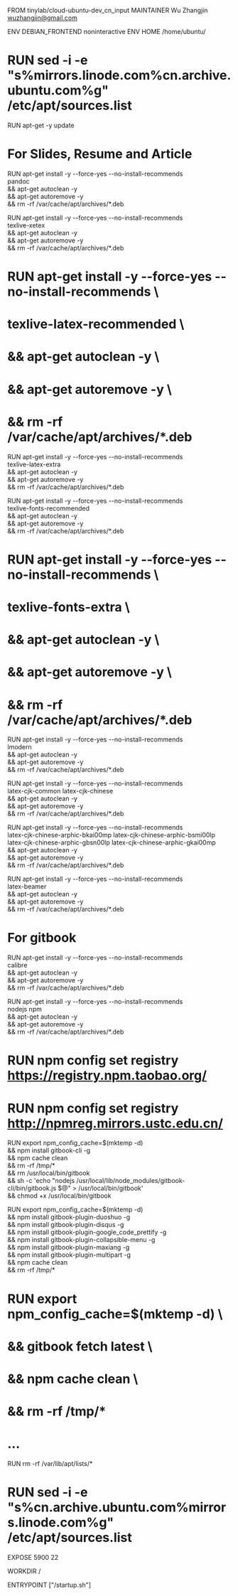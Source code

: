 FROM tinylab/cloud-ubuntu-dev_cn_input
MAINTAINER Wu Zhangjin <wuzhangjin@gmail.com>

ENV DEBIAN_FRONTEND noninteractive
ENV HOME /home/ubuntu/

# RUN sed -i -e "s%mirrors.linode.com%cn.archive.ubuntu.com%g" /etc/apt/sources.list

RUN apt-get -y update

# For Slides, Resume and Article
RUN apt-get install -y --force-yes --no-install-recommends \
	pandoc \
    && apt-get autoclean -y \
    && apt-get autoremove -y \
    && rm -rf /var/cache/apt/archives/*.deb

RUN apt-get install -y --force-yes --no-install-recommends \
	texlive-xetex \
    && apt-get autoclean -y \
    && apt-get autoremove -y \
    && rm -rf /var/cache/apt/archives/*.deb

# RUN apt-get install -y --force-yes --no-install-recommends \
#	texlive-latex-recommended \
#    && apt-get autoclean -y \
#    && apt-get autoremove -y \
#    && rm -rf /var/cache/apt/archives/*.deb

RUN apt-get install -y --force-yes --no-install-recommends \
	texlive-latex-extra \
    && apt-get autoclean -y \
    && apt-get autoremove -y \
    && rm -rf /var/cache/apt/archives/*.deb

RUN apt-get install -y --force-yes --no-install-recommends \
	texlive-fonts-recommended \
    && apt-get autoclean -y \
    && apt-get autoremove -y \
    && rm -rf /var/cache/apt/archives/*.deb

# RUN apt-get install -y --force-yes --no-install-recommends \
#	texlive-fonts-extra \
#    && apt-get autoclean -y \
#    && apt-get autoremove -y \
#    && rm -rf /var/cache/apt/archives/*.deb

RUN apt-get install -y --force-yes --no-install-recommends \
	lmodern \
    && apt-get autoclean -y \
    && apt-get autoremove -y \
    && rm -rf /var/cache/apt/archives/*.deb

RUN apt-get install -y --force-yes --no-install-recommends \
	latex-cjk-common latex-cjk-chinese \
    && apt-get autoclean -y \
    && apt-get autoremove -y \
    && rm -rf /var/cache/apt/archives/*.deb

RUN apt-get install -y --force-yes --no-install-recommends \
	latex-cjk-chinese-arphic-bkai00mp latex-cjk-chinese-arphic-bsmi00lp \
	latex-cjk-chinese-arphic-gbsn00lp latex-cjk-chinese-arphic-gkai00mp \
    && apt-get autoclean -y \
    && apt-get autoremove -y \
    && rm -rf /var/cache/apt/archives/*.deb

RUN apt-get install -y --force-yes --no-install-recommends \
	latex-beamer \
    && apt-get autoclean -y \
    && apt-get autoremove -y \
    && rm -rf /var/cache/apt/archives/*.deb

# For gitbook
RUN apt-get install -y --force-yes --no-install-recommends \
	calibre \
    && apt-get autoclean -y \
    && apt-get autoremove -y \
    && rm -rf /var/cache/apt/archives/*.deb

RUN apt-get install -y --force-yes --no-install-recommends \
	nodejs npm \
    && apt-get autoclean -y \
    && apt-get autoremove -y \
    && rm -rf /var/cache/apt/archives/*.deb

# RUN npm config set registry https://registry.npm.taobao.org/
# RUN npm config set registry http://npmreg.mirrors.ustc.edu.cn/

RUN export npm_config_cache=$(mktemp -d) \
    && npm install gitbook-cli -g \
    && npm cache clean \
    && rm -rf /tmp/* \
    && rm /usr/local/bin/gitbook \
    && sh -c 'echo "nodejs /usr/local/lib/node_modules/gitbook-cli/bin/gitbook.js \$@" > /usr/local/bin/gitbook' \
    && chmod +x /usr/local/bin/gitbook

RUN export npm_config_cache=$(mktemp -d) \
    && npm install gitbook-plugin-duoshuo -g \
    && npm install gitbook-plugin-disqus -g \
    && npm install gitbook-plugin-google_code_prettify -g \
    && npm install gitbook-plugin-collapsible-menu -g \
    && npm install gitbook-plugin-maxiang -g \
    && npm install gitbook-plugin-multipart -g \
    && npm cache clean \
    && rm -rf /tmp/*

# RUN export npm_config_cache=$(mktemp -d) \
#    && gitbook fetch latest \
#    && npm cache clean \
#    && rm -rf /tmp/*
# ...

RUN rm -rf /var/lib/apt/lists/*

# RUN sed -i -e "s%cn.archive.ubuntu.com%mirrors.linode.com%g" /etc/apt/sources.list

EXPOSE 5900 22

WORKDIR /

ENTRYPOINT ["/startup.sh"]
